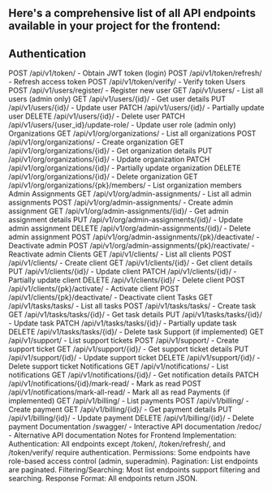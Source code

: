 ## Here's a comprehensive list of all API endpoints available in your project for the frontend:

## Authentication
POST /api/v1/token/ - Obtain JWT token (login)
POST /api/v1/token/refresh/ - Refresh access token
POST /api/v1/token/verify/ - Verify token
Users
POST /api/v1/users/register/ - Register new user
GET /api/v1/users/ - List all users (admin only)
GET /api/v1/users/{id}/ - Get user details
PUT /api/v1/users/{id}/ - Update user
PATCH /api/v1/users/{id}/ - Partially update user
DELETE /api/v1/users/{id}/ - Delete user
PATCH /api/v1/users/{user_id}/update-role/ - Update user role (admin only)
Organizations
GET /api/v1/org/organizations/ - List all organizations
POST /api/v1/org/organizations/ - Create organization
GET /api/v1/org/organizations/{id}/ - Get organization details
PUT /api/v1/org/organizations/{id}/ - Update organization
PATCH /api/v1/org/organizations/{id}/ - Partially update organization
DELETE /api/v1/org/organizations/{id}/ - Delete organization
GET /api/v1/org/organizations/{pk}/members/ - List organization members
Admin Assignments
GET /api/v1/org/admin-assignments/ - List all admin assignments
POST /api/v1/org/admin-assignments/ - Create admin assignment
GET /api/v1/org/admin-assignments/{id}/ - Get admin assignment details
PUT /api/v1/org/admin-assignments/{id}/ - Update admin assignment
DELETE /api/v1/org/admin-assignments/{id}/ - Delete admin assignment
POST /api/v1/org/admin-assignments/{pk}/deactivate/ - Deactivate admin
POST /api/v1/org/admin-assignments/{pk}/reactivate/ - Reactivate admin
Clients
GET /api/v1/clients/ - List all clients
POST /api/v1/clients/ - Create client
GET /api/v1/clients/{id}/ - Get client details
PUT /api/v1/clients/{id}/ - Update client
PATCH /api/v1/clients/{id}/ - Partially update client
DELETE /api/v1/clients/{id}/ - Delete client
POST /api/v1/clients/{pk}/activate/ - Activate client
POST /api/v1/clients/{pk}/deactivate/ - Deactivate client
Tasks
GET /api/v1/tasks/tasks/ - List all tasks
POST /api/v1/tasks/tasks/ - Create task
GET /api/v1/tasks/tasks/{id}/ - Get task details
PUT /api/v1/tasks/tasks/{id}/ - Update task
PATCH /api/v1/tasks/tasks/{id}/ - Partially update task
DELETE /api/v1/tasks/tasks/{id}/ - Delete task
Support (if implemented)
GET /api/v1/support/ - List support tickets
POST /api/v1/support/ - Create support ticket
GET /api/v1/support/{id}/ - Get support ticket details
PUT /api/v1/support/{id}/ - Update support ticket
DELETE /api/v1/support/{id}/ - Delete support ticket
Notifications
GET /api/v1/notifications/ - List notifications
GET /api/v1/notifications/{id}/ - Get notification details
PATCH /api/v1/notifications/{id}/mark-read/ - Mark as read
POST /api/v1/notifications/mark-all-read/ - Mark all as read
Payments (if implemented)
GET /api/v1/billing/ - List payments
POST /api/v1/billing/ - Create payment
GET /api/v1/billing/{id}/ - Get payment details
PUT /api/v1/billing/{id}/ - Update payment
DELETE /api/v1/billing/{id}/ - Delete payment
Documentation
/swagger/ - Interactive API documentation
/redoc/ - Alternative API documentation
Notes for Frontend Implementation:
Authentication: All endpoints except /token/, /token/refresh/, and /token/verify/ require authentication.
Permissions: Some endpoints have role-based access control (admin, superadmin).
Pagination: List endpoints are paginated.
Filtering/Searching: Most list endpoints support filtering and searching.
Response Format: All endpoints return JSON.